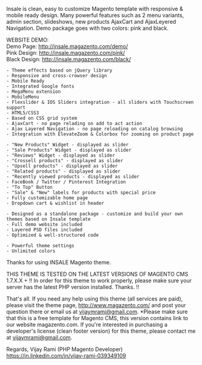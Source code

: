 Insale is clean, easy to customize Magento template with responsive & mobile ready design. 
Many powerful features such as 2 menu variants, admin section, slideshows, new products AjaxCart and AjaxLeyered Navigation.
Demo package goes with two colors: pink and black.

WEBSITE DEMO:<br/>
Demo Page: http://insale.magazento.com/demo/<br/>
Pink Design: http://insale.magazento.com/pink/<br/>
Black Design: http://insale.magazento.com/black/<br/>


	
	- Theme effects based on jQuery library
	- Responsive and cross-crowser design
	- Mobile Ready
	- Integrated Google fonts
	- MegaMenu extension
	- MobileMenu	
	- Flexslider & IOS Sliders integration - all sliders with Touchscreen support
	- HTML5/CSS3
	- Based on CSS grid system	
	- AjaxCart - no page relading on add to act action	
	- Ajax Layered Navigation - no page reloading on catalog browsing
	- Integration with ElevateZoom & Colorbox for zooming on product page
	
	- "New Products" Widget - displayed as slider
	- "Sale Products" Widget - displayed as slider
	- "Reviews" Widget - displayed as slider	
	- "Crossell products" - displayed as slider
	- "Upsell products" - displayed as slider
	- "Related products" - displayed as slider
	- "Recently viewed products - displayed as slider
	- FaceBook / Twitter / Pinterest Integration
	- "To Top" Button	
	- "Sale" & "New" labels for products with special price	
	- Fully customizable home page
	- Dropdown cart & wishlist in header		
	
	- Designed as a standalone package - customize and build your own themes based on Insale template
	- Full demo website included
	- Layered PSD files included
	- Optimized & well-structured code

	- Powerful theme settings 
	- Unlimited colors



Thanks for using INSALE Magento theme.

THIS THEME IS TESTED ON THE LATEST VERSIONS OF MAGENTO CMS 1.7.X.X +
!! In order for this theme to work properly, please make sure your server has the latest PHP version installed. Thanks. !!

That's all. If you need any help using this theme (all services are paid), please visit the theme page, http://www.magazento.com/ and post your question there or email us at vijaymrami@gmail.com.
*Please make sure that this is a free template for Magento CMS, this version contains link to our website magazento.com. 
If you're interested in purchasing a developer's license (clean footer version) for this theme, please contact me at vijaymrami@gmail.com.

Regards,
Vijay Rami (PHP Magento Developer)<br/>
https://in.linkedin.com/in/vijay-rami-039349109
